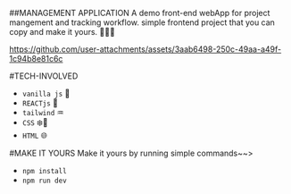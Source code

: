 ##MANAGEMENT APPLICATION
A demo front-end webApp for project mangement and tracking workflow. simple frontend project that you can copy and make it yours. 🎇✨🎉

https://github.com/user-attachments/assets/3aab6498-250c-49aa-a49f-1c94b8e81c6c

#TECH-INVOLVED
- `vanilla js` 🍥
- `REACTjs` 🥨
- `tailwind` ♒
- `CSS` ❄️🌈
- `HTML` 🌐

#MAKE IT YOURS
Make it yours by running simple commands~~>
- `npm install`
- `npm run dev`
